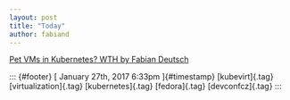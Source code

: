```yaml
---
layout: post
title: "Today"
author: fabiand
---
```



[Pet VMs in Kubernetes? WTH by Fabian
Deutsch](%20https://t.umblr.com/redirect?z=http%3A%2F%2Fslides.com%2Ffabiand%2Fkubevirt-intro-devconf-2017%23%2F&t=ZDA4MDQ4YzNiNGYyZmY3MzI0NjI4MjA0MTI4MzVmMzQ0Y2U2NzBlYyxQUHJ3dUJ5MA%3D%3D&b=t%3Af-JKqRHWTpWK1DKXwqj3Yg&p=https%3A%2F%2Fdummdida.tumblr.com%2Fpost%2F156449301095%2Fpet-vms-in-kubernetes-wth-by-fabian-deutsch&m=1)

::: {#footer}
[ January 27th, 2017 6:33pm ]{#timestamp} [kubevirt]{.tag}
[virtualization]{.tag} [kubernetes]{.tag} [fedora]{.tag}
[devconfcz]{.tag}
:::
